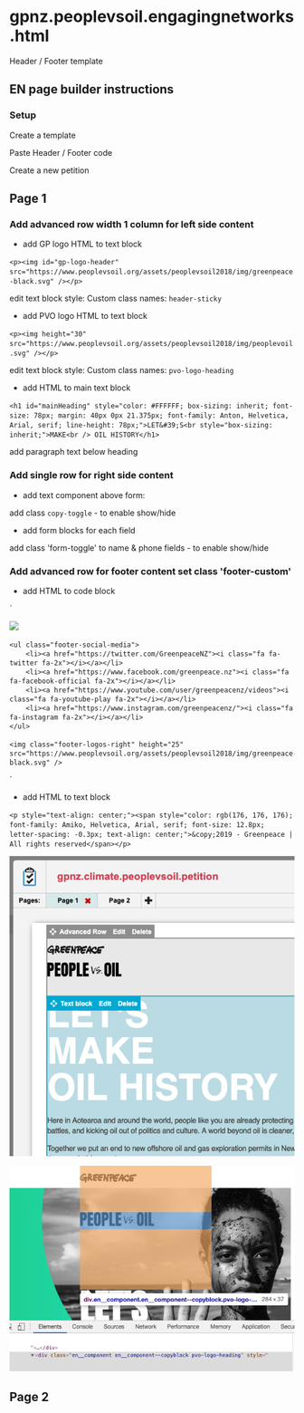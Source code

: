 # gpnz.peoplevsoil.engagingnetworks.html
Header / Footer template

## EN page builder instructions

### Setup

Create a template

Paste Header / Footer code

Create a new petition 

## Page 1

### Add advanced row width 1 column for left side content

* add GP logo HTML to text block
 
 `<p><img id="gp-logo-header" src="https://www.peoplevsoil.org/assets/peoplevsoil2018/img/greenpeace-black.svg" /></p>`

edit text block style: Custom class names: `header-sticky`

* add PVO logo HTML to text block

`<p><img height="30" src="https://www.peoplevsoil.org/assets/peoplevsoil2018/img/peoplevoil.svg" /></p>`

edit text block style: Custom class names: `pvo-logo-heading`

* add HTML to main text block

`<h1 id="mainHeading" style="color: #FFFFFF; box-sizing: inherit; font-size: 78px; margin: 40px 0px 21.375px; font-family: Anton, Helvetica, Arial, serif; line-height: 78px;">LET&#39;S<br style="box-sizing: inherit;">MAKE<br />
OIL HISTORY</h1>`

add paragraph text below heading

### Add single row for right side content

* add text component above form: 

add class `copy-toggle` - to enable show/hide
  
* add form blocks for each field 
  
add class 'form-toggle' to name & phone fields - to enable show/hide

### Add advanced row for footer content set class 'footer-custom'

* add HTML to code block

`<div id="footer-logos">
	<img class="footer-logos-left" height="25" src="https://www.peoplevsoil.org/assets/peoplevsoil2018/img/peoplevoil.svg" />
	
	<ul class="footer-social-media">
		<li><a href="https://twitter.com/GreenpeaceNZ"><i class="fa fa-twitter fa-2x"></i></a></li>
		<li><a href="https://www.facebook.com/greenpeace.nz"><i class="fa fa-facebook-official fa-2x"></i></a></li>
		<li><a href="https://www.youtube.com/user/greenpeacenz/videos"><i class="fa fa-youtube-play fa-2x"></i></a></li>
		<li><a href="https://www.instagram.com/greenpeacenz/"><i class="fa fa-instagram fa-2x"></i></a></li>
	</ul>

	<img class="footer-logos-right" height="25" src="https://www.peoplevsoil.org/assets/peoplevsoil2018/img/greenpeace-black.svg" />
</div>`

* add HTML to text block

`<p style="text-align: center;"><span style="color: rgb(176, 176, 176); font-family: Amiko, Helvetica, Arial, serif; font-size: 12.8px; letter-spacing: -0.3px; text-align: center;">&copy;2019 - Greenpeace | All rights reserved</span></p>`


![Screen Shot advanced row 1](https://raw.githubusercontent.com/greenpeace/gpnz.peoplevsoil.engagingnetworks.html/master/Screen-Shot-advanced-row-1.png)

![Screen Shot PVO logo position](https://raw.githubusercontent.com/greenpeace/gpnz.peoplevsoil.engagingnetworks.html/master/Screen-Shot-PVO-logo-position.png)

## Page 2



